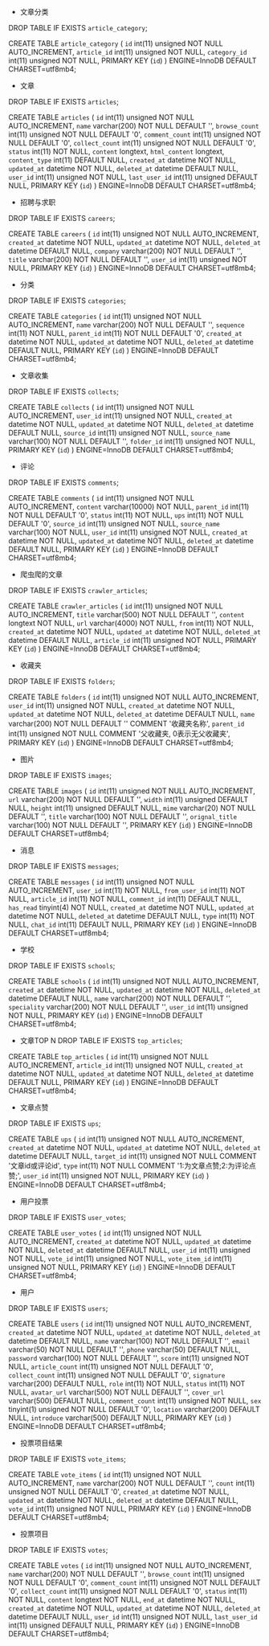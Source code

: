 
- 文章分类

DROP TABLE IF EXISTS `article_category`;

CREATE TABLE `article_category` (
  `id` int(11) unsigned NOT NULL AUTO_INCREMENT,
  `article_id` int(11) unsigned NOT NULL,
  `category_id` int(11) unsigned NOT NULL,
  PRIMARY KEY (`id`)
) ENGINE=InnoDB DEFAULT CHARSET=utf8mb4;


- 文章 

DROP TABLE IF EXISTS `articles`;

CREATE TABLE `articles` (
  `id` int(11) unsigned NOT NULL AUTO_INCREMENT,
  `name` varchar(200) NOT NULL DEFAULT '',
  `browse_count` int(11) unsigned NOT NULL DEFAULT '0',
  `comment_count` int(11) unsigned NOT NULL DEFAULT '0',
  `collect_count` int(11) unsigned NOT NULL DEFAULT '0',
  `status` int(11) NOT NULL,
  `content` longtext,
  `html_content` longtext,
  `content_type` int(11) DEFAULT NULL,
  `created_at` datetime NOT NULL,
  `updated_at` datetime NOT NULL,
  `deleted_at` datetime DEFAULT NULL,
  `user_id` int(11) unsigned NOT NULL,
  `last_user_id` int(11) unsigned DEFAULT NULL,
  PRIMARY KEY (`id`)
) ENGINE=InnoDB DEFAULT CHARSET=utf8mb4;



- 招聘与求职

DROP TABLE IF EXISTS `careers`;

CREATE TABLE `careers` (
  `id` int(11) unsigned NOT NULL AUTO_INCREMENT,
  `created_at` datetime NOT NULL,
  `updated_at` datetime NOT NULL,
  `deleted_at` datetime DEFAULT NULL,
  `company` varchar(200) NOT NULL DEFAULT '',
  `title` varchar(200) NOT NULL DEFAULT '',
  `user_id` int(11) unsigned NOT NULL,
  PRIMARY KEY (`id`)
) ENGINE=InnoDB DEFAULT CHARSET=utf8mb4;



- 分类

DROP TABLE IF EXISTS `categories`;

CREATE TABLE `categories` (
  `id` int(11) unsigned NOT NULL AUTO_INCREMENT,
  `name` varchar(200) NOT NULL DEFAULT '',
  `sequence` int(11) NOT NULL,
  `parent_id` int(11) NOT NULL DEFAULT '0',
  `created_at` datetime NOT NULL,
  `updated_at` datetime NOT NULL,
  `deleted_at` datetime DEFAULT NULL,
  PRIMARY KEY (`id`)
) ENGINE=InnoDB DEFAULT CHARSET=utf8mb4;



- 文章收集

DROP TABLE IF EXISTS `collects`;

CREATE TABLE `collects` (
  `id` int(11) unsigned NOT NULL AUTO_INCREMENT,
  `user_id` int(11) unsigned NOT NULL,
  `created_at` datetime NOT NULL,
  `updated_at` datetime NOT NULL,
  `deleted_at` datetime DEFAULT NULL,
  `source_id` int(11) unsigned NOT NULL,
  `source_name` varchar(100) NOT NULL DEFAULT '',
  `folder_id` int(11) unsigned NOT NULL,
  PRIMARY KEY (`id`)
) ENGINE=InnoDB DEFAULT CHARSET=utf8mb4;



- 评论

DROP TABLE IF EXISTS `comments`;

CREATE TABLE `comments` (
  `id` int(11) unsigned NOT NULL AUTO_INCREMENT,
  `content` varchar(10000) NOT NULL,
  `parent_id` int(11) NOT NULL DEFAULT '0',
  `status` int(11) NOT NULL,
  `ups` int(11) NOT NULL DEFAULT '0',
  `source_id` int(11) unsigned NOT NULL,
  `source_name` varchar(100) NOT NULL,
  `user_id` int(11) unsigned NOT NULL,
  `created_at` datetime NOT NULL,
  `updated_at` datetime NOT NULL,
  `deleted_at` datetime DEFAULT NULL,
  PRIMARY KEY (`id`)
) ENGINE=InnoDB DEFAULT CHARSET=utf8mb4;


- 爬虫爬的文章

DROP TABLE IF EXISTS `crawler_articles`;

CREATE TABLE `crawler_articles` (
  `id` int(11) unsigned NOT NULL AUTO_INCREMENT,
  `title` varchar(500) NOT NULL DEFAULT '',
  `content` longtext NOT NULL,
  `url` varchar(4000) NOT NULL,
  `from` int(11) NOT NULL,
  `created_at` datetime NOT NULL,
  `updated_at` datetime NOT NULL,
  `deleted_at` datetime DEFAULT NULL,
  `article_id` int(11) unsigned NOT NULL,
  PRIMARY KEY (`id`)
) ENGINE=InnoDB DEFAULT CHARSET=utf8mb4;



- 收藏夹

DROP TABLE IF EXISTS `folders`;

CREATE TABLE `folders` (
  `id` int(11) unsigned NOT NULL AUTO_INCREMENT,
  `user_id` int(11) unsigned NOT NULL,
  `created_at` datetime NOT NULL,
  `updated_at` datetime NOT NULL,
  `deleted_at` datetime DEFAULT NULL,
  `name` varchar(200) NOT NULL DEFAULT '' COMMENT '收藏夹名称',
  `parent_id` int(11) unsigned NOT NULL COMMENT '父收藏夹, 0表示无父收藏夹',
  PRIMARY KEY (`id`)
) ENGINE=InnoDB DEFAULT CHARSET=utf8mb4;



- 图片

DROP TABLE IF EXISTS `images`;

CREATE TABLE `images` (
  `id` int(11) unsigned NOT NULL AUTO_INCREMENT,
  `url` varchar(200) NOT NULL DEFAULT '',
  `width` int(11) unsigned DEFAULT NULL,
  `height` int(11) unsigned DEFAULT NULL,
  `mime` varchar(20) NOT NULL DEFAULT '',
  `title` varchar(100) NOT NULL DEFAULT '',
  `orignal_title` varchar(100) NOT NULL DEFAULT '',
  PRIMARY KEY (`id`)
) ENGINE=InnoDB DEFAULT CHARSET=utf8mb4;



- 消息

DROP TABLE IF EXISTS `messages`;

CREATE TABLE `messages` (
  `id` int(11) unsigned NOT NULL AUTO_INCREMENT,
  `user_id` int(11) NOT NULL,
  `from_user_id` int(11) NOT NULL,
  `article_id` int(11) NOT NULL,
  `comment_id` int(11) DEFAULT NULL,
  `has_read` tinyint(4) NOT NULL,
  `created_at` datetime NOT NULL,
  `updated_at` datetime NOT NULL,
  `deleted_at` datetime DEFAULT NULL,
  `type` int(11) NOT NULL,
  `chat_id` int(11) DEFAULT NULL,
  PRIMARY KEY (`id`)
) ENGINE=InnoDB DEFAULT CHARSET=utf8mb4;



- 学校

DROP TABLE IF EXISTS `schools`;

CREATE TABLE `schools` (
  `id` int(11) unsigned NOT NULL AUTO_INCREMENT,
  `created_at` datetime NOT NULL,
  `updated_at` datetime NOT NULL,
  `deleted_at` datetime DEFAULT NULL,
  `name` varchar(200) NOT NULL DEFAULT '',
  `speciality` varchar(200) NOT NULL DEFAULT '',
  `user_id` int(11) unsigned NOT NULL,
  PRIMARY KEY (`id`)
) ENGINE=InnoDB DEFAULT CHARSET=utf8mb4;



- 文章TOP N
DROP TABLE IF EXISTS `top_articles`;

CREATE TABLE `top_articles` (
  `id` int(11) unsigned NOT NULL AUTO_INCREMENT,
  `article_id` int(11) unsigned NOT NULL,
  `created_at` datetime NOT NULL,
  `updated_at` datetime NOT NULL,
  `deleted_at` datetime DEFAULT NULL,
  PRIMARY KEY (`id`)
) ENGINE=InnoDB DEFAULT CHARSET=utf8mb4;



- 文章点赞

DROP TABLE IF EXISTS `ups`;

CREATE TABLE `ups` (
  `id` int(11) unsigned NOT NULL AUTO_INCREMENT,
  `created_at` datetime NOT NULL,
  `updated_at` datetime NOT NULL,
  `deleted_at` datetime DEFAULT NULL,
  `target_id` int(11) unsigned NOT NULL COMMENT '文章id或评论id',
  `type` int(11) NOT NULL COMMENT '1:为文章点赞;2:为评论点赞;',
  `user_id` int(11) unsigned NOT NULL,
  PRIMARY KEY (`id`)
) ENGINE=InnoDB DEFAULT CHARSET=utf8mb4;



- 用户投票

DROP TABLE IF EXISTS `user_votes`;

CREATE TABLE `user_votes` (
  `id` int(11) unsigned NOT NULL AUTO_INCREMENT,
  `created_at` datetime NOT NULL,
  `updated_at` datetime NOT NULL,
  `deleted_at` datetime DEFAULT NULL,
  `user_id` int(11) unsigned NOT NULL,
  `vote_id` int(11) unsigned NOT NULL,
  `vote_item_id` int(11) unsigned NOT NULL,
  PRIMARY KEY (`id`)
) ENGINE=InnoDB DEFAULT CHARSET=utf8mb4;



- 用户

DROP TABLE IF EXISTS `users`;

CREATE TABLE `users` (
  `id` int(11) unsigned NOT NULL AUTO_INCREMENT,
  `created_at` datetime NOT NULL,
  `updated_at` datetime NOT NULL,
  `deleted_at` datetime DEFAULT NULL,
  `name` varchar(100) NOT NULL DEFAULT '',
  `email` varchar(50) NOT NULL DEFAULT '',
  `phone` varchar(50) DEFAULT NULL,
  `password` varchar(100) NOT NULL DEFAULT '',
  `score` int(11) unsigned NOT NULL,
  `article_count` int(11) unsigned NOT NULL DEFAULT '0',
  `collect_count` int(11) unsigned NOT NULL DEFAULT '0',
  `signature` varchar(200) DEFAULT NULL,
  `role` int(11) NOT NULL,
  `status` int(11) NOT NULL,
  `avatar_url` varchar(500) NOT NULL DEFAULT '',
  `cover_url` varchar(500) DEFAULT NULL,
  `comment_count` int(11) unsigned NOT NULL,
  `sex` tinyint(1) unsigned NOT NULL DEFAULT '0',
  `location` varchar(200) DEFAULT NULL,
  `introduce` varchar(500) DEFAULT NULL,
  PRIMARY KEY (`id`)
) ENGINE=InnoDB DEFAULT CHARSET=utf8mb4;



- 投票项目结果

DROP TABLE IF EXISTS `vote_items`;

CREATE TABLE `vote_items` (
  `id` int(11) unsigned NOT NULL AUTO_INCREMENT,
  `name` varchar(200) NOT NULL DEFAULT '',
  `count` int(11) unsigned NOT NULL DEFAULT '0',
  `created_at` datetime NOT NULL,
  `updated_at` datetime NOT NULL,
  `deleted_at` datetime DEFAULT NULL,
  `vote_id` int(11) unsigned NOT NULL,
  PRIMARY KEY (`id`)
) ENGINE=InnoDB DEFAULT CHARSET=utf8mb4;


- 投票项目

DROP TABLE IF EXISTS `votes`;

CREATE TABLE `votes` (
  `id` int(11) unsigned NOT NULL AUTO_INCREMENT,
  `name` varchar(200) NOT NULL DEFAULT '',
  `browse_count` int(11) unsigned NOT NULL DEFAULT '0',
  `comment_count` int(11) unsigned NOT NULL DEFAULT '0',
  `collect_count` int(11) unsigned NOT NULL DEFAULT '0',
  `status` int(11) NOT NULL,
  `content` longtext NOT NULL,
  `end_at` datetime NOT NULL,
  `created_at` datetime NOT NULL,
  `updated_at` datetime NOT NULL,
  `deleted_at` datetime DEFAULT NULL,
  `user_id` int(11) unsigned NOT NULL,
  `last_user_id` int(11) unsigned DEFAULT NULL,
  PRIMARY KEY (`id`)
) ENGINE=InnoDB DEFAULT CHARSET=utf8mb4;

